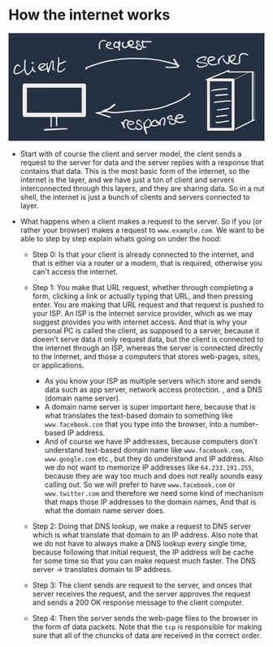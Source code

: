 # How the internet works

![alt client-server model](/images/client-server.png)

- Start with of course the client and server model, the clent sends a request to the server for data and the server replies with a response that contains that data. This is the most basic form of the internet, so the internet is the layer, and we have just a ton of client and servers interconnected through this layers, and they are sharing data. So in a nut shell, the internet is just a bunch of clients and servers connected to layer.
- What happens when a client makes a request to the server. So if you (or rather your browser) makes a request to `www.example.com`. We want to be able to step by step explain whats going on under the hood:

  - Step 0: Is that your client is already connected to the internet, and that is either via a router or a modem, that is required, otherwise you can't access the internet.
  - Step 1: You make that URL request, whether through completing a form, clicking a link or actually typing that URL, and then pressing enter. You are making that URL request and that request is pushed to your ISP. An ISP is the internet service provider, which as we may suggest provides you with internet access. And that is why your personal PC is called the client, as supposed to a server, because it doeen't serve data it only request data, but the client is connected to the internet through an ISP, whereas the server is connected directly to the internet, and those a computers that stores web-pages, sites, or applications.

    - As you know your ISP as multiple servers which store and sends data such as app server, network access protection.
    , and a DNS (domain name server).
    - A domain name server is super important here, because that is what translates the text-based domain to something like `www.facebook.com` that you type into the browser, into a number-based IP address.
    - And of course we have IP addresses, because computers don't understand text-based domain name like `www.facebook.com`, `www.google.com` etc., but they do understand and IP address. Also we do not want to memorize IP addresses like `64.233.191.255`, because they are way too much and does not really sounds easy calling out. So we will prefer to have `www.facebook.com` or `www.twitter.com` and therefore we need some kind of mechanism that maps those IP addresses to the domain names, And that is what the domain name server does. 
  - Step 2: Doing that DNS lookup, we make a request to DNS server which is what translate that domain to an IP address. Also note that we do not have to always make a DNS lookup every single time, because following that initial request, the IP address will be cache for some time so that you can make request much faster. The DNS server -> translates domain to IP address.
  - Step 3: The client sends are request to the server, and onces that server receives the request, and the server approves the request and sends a 200 OK response message to the client computer.
  - Step 4: Then the server sends the web-page files to the browser in the form of data packets. Note that the `tcp` is responsible for making sure that all of the chuncks of data are received in the correct order.
